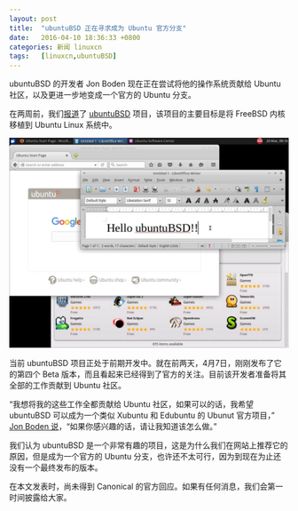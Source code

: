 ```yaml
---
layout: post
title:	"ubuntuBSD 正在寻求成为 Ubuntu 官方分支"
date:	2016-04-10 18:36:33 +0800 
categories:	新闻 linuxcn 
tags:	[linuxcn,ubuntuBSD]
---
```



ubuntuBSD 的开发者 Jon Boden 现在正在尝试将他的操作系统贡献给 Ubuntu 社区，以及更进一步地变成一个官方的 Ubuntu 分支。


在两周前，我们[报道](/article-7139-1.html)了 [ubuntuBSD](https://sourceforge.net/projects/ubuntubsd/) 项目，该项目的主要目标是将 FreeBSD 内核移植到 Ubuntu Linux 系统中。


![](/Asserts/Images/album/201604/10/183636y5t1y2p57t71yd2k.jpg)


当前 ubuntuBSD 项目正处于前期开发中。就在前两天，4月7日，刚刚发布了它的第四个 Beta 版本，而且看起来已经得到了官方的关注。目前该开发者准备将其全部的工作贡献到 Ubuntu 社区。


“我想将我的这些工作全都贡献给 Ubuntu 社区，如果可以的话，我希望 ubuntuBSD 可以成为一个类似 Xubuntu 和 Edubuntu 的 Ubunut 官方项目，” [Jon Boden 说](https://lists.ubuntu.com/archives/ubuntu-devel-discuss/2016-April/016418.html)，“如果你感兴趣的话，请让我知道该怎么做。”


我们认为 ubuntuBSD 是一个非常有趣的项目，这是为什么我们在网站上推荐它的原因，但是成为一个官方的 Ubuntu 分支，也许还不太可行，因为到现在为止还没有一个最终发布的版本。


在本文发表时，尚未得到 Canonical 的官方回应。如果有任何消息，我们会第一时间披露给大家。
